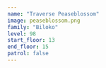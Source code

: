 ```yaml
---
name: "Traverse Peaseblossom"
image: peaseblossom.png
family: "Biloko"
level: 98
start_floor: 13
end_floor: 15
patrol: false
---
```

